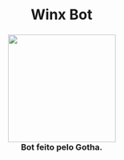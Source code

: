 

<h1 align="center">
  Winx Bot
</h1>

<h3 align="center">
  <img src="https://images-wixmp-ed30a86b8c4ca887773594c2.wixmp.com/intermediary/f/7bdcbaeb-4bb9-47f8-817b-e4bf72a3f07e/dcgbsax-b89108e1-d31a-4791-97bc-c72c50a90edb.png/v1/fill/w_275,h_350,strp/winx_club_bloom_png_by_princessbloom93_dcgbsax-350t.png" width="215"><br>
   Bot feito pelo Gotha.
</h3> 

